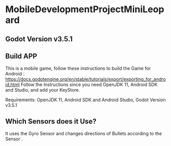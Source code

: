 # MobileDevelopmentProjectMiniLeopard

## Godot Version v3.5.1

## Build APP
This is a mobile game, follow these instructions to build the Game for Android : https://docs.godotengine.org/en/stable/tutorials/export/exporting_for_android.html
Follow the Instructions since you need OpenJDK 11,  Android SDK and Studio, and add your KeyStore.

Requirements:
OpenJDK 11,
Android SDK and Android Studio,
Godot Version v3.5.1

## Which Sensors does it Use?
It uses the Gyro Sensor and changes directions of Bullets according to the Sensor .